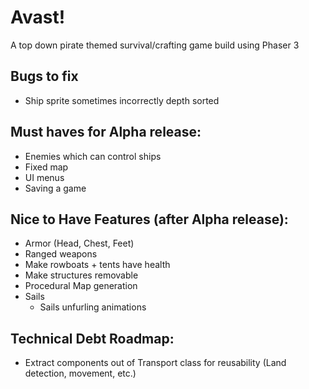 # Avast!

A top down pirate themed survival/crafting game build using Phaser 3

## Bugs to fix

- Ship sprite sometimes incorrectly depth sorted

## Must haves for Alpha release:

- Enemies which can control ships
- Fixed map
- UI menus
- Saving a game

## Nice to Have Features (after Alpha release):

- Armor (Head, Chest, Feet)
- Ranged weapons
- Make rowboats + tents have health
- Make structures removable
- Procedural Map generation
- Sails
  - Sails unfurling animations

## Technical Debt Roadmap:

- Extract components out of Transport class for reusability (Land detection, movement, etc.)
